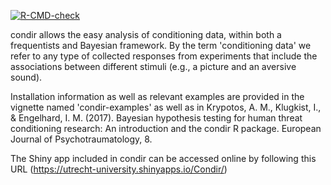<!-- badges: start -->
[![R-CMD-check](https://github.com/AngelosPsy/condir/actions/workflows/R-CMD-check.yaml/badge.svg)](https://github.com/AngelosPsy/condir/actions/workflows/R-CMD-check.yaml)
<!-- badges: end -->

condir allows the easy analysis of conditioning data, within both a frequentists and Bayesian framework. By the term 'conditioning data' we refer to any type of collected responses from experiments that include the associations between different stimuli (e.g., a picture and an aversive sound).

Installation information as well as relevant examples are provided in the vignette named 'condir-examples' as well as in Krypotos, A. M., Klugkist, I., & Engelhard, I. M. (2017). Bayesian hypothesis testing for human threat conditioning research: An introduction and the condir R package. European Journal of Psychotraumatology, 8.

The Shiny app included in condir can be accessed online by following this URL (https://utrecht-university.shinyapps.io/Condir/)
